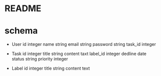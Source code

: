 # README
# schema

* User
    id          integer
    name        string
    email       string
    password    string
    task_id     integer

* Task
    id          integer
    title       string
    content     taxt
    label_id    integer
    dedline     date
    status      string
    priority    integer

* Label
    id          integer
    title       string
    content     text